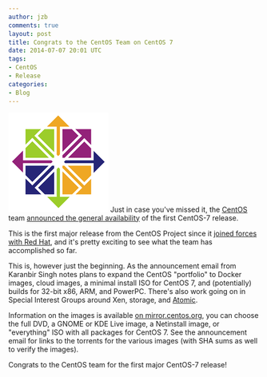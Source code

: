 ```yaml
---
author: jzb
comments: true
layout: post
title: Congrats to the CentOS Team on CentOS 7
date: 2014-07-07 20:01 UTC
tags:
- CentOS
- Release
categories:
- Blog
---
```

![](/images/blog/CentOS_200x.png)
Just in case you've missed it, the [CentOS](http://www.centos.org/) team [announced the general availability](http://lists.centos.org/pipermail/centos-announce/2014-July/020393.html) of the first CentOS-7 release.

This is the first major release from the CentOS Project since it [joined forces with Red Hat](/blog/2014/01/red-hat-and-centos-join-forces/), and it's pretty exciting to see what the team has accomplished so far. 

This is, however just the beginning. As the announcement email from Karanbir Singh notes plans to expand the CentOS "portfolio" to Docker images, cloud images, a minimal install ISO for CentOS 7, and (potentially) builds for 32-bit x86, ARM, and PowerPC. There's also work going on in Special Interest Groups around Xen, storage, and [Atomic](http://projectatomic.io/).

Information on the images is available [on mirror.centos.org](http://mirror.centos.org/centos/7/isos/x86_64/0_README.txt), you can choose the full DVD, a GNOME or KDE Live image, a Netinstall image, or "everything" ISO with all packages for CentOS 7. See the announcement email for links to the torrents for the various images (with SHA sums as well to verify the images).

Congrats to the CentOS team for the first major CentOS-7 release!
